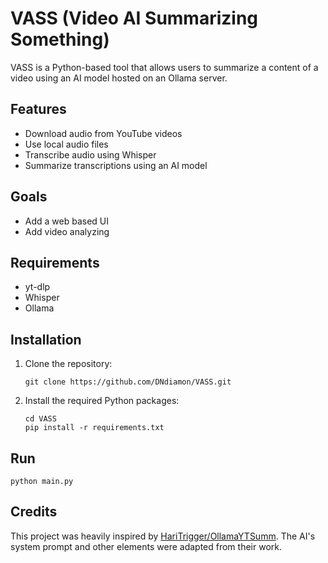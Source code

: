 # VASS (Video AI Summarizing Something)

VASS is a Python-based tool that allows users to summarize a content of a video using an AI model hosted on an Ollama server.

## Features

- Download audio from YouTube videos
- Use local audio files
- Transcribe audio using Whisper
- Summarize transcriptions using an AI model

## Goals

- Add a web based UI
- Add video analyzing

## Requirements

- yt-dlp
- Whisper
- Ollama

## Installation

1. Clone the repository:
    ```
    git clone https://github.com/DNdiamon/VASS.git
    ```
2. Install the required Python packages:
    ```
    cd VASS
    pip install -r requirements.txt
    ```

## Run
```
python main.py
```

## Credits

This project was heavily inspired by [HariTrigger/OllamaYTSumm](https://github.com/HariTrigger/OllamaYTSumm). The AI's system prompt and other elements were adapted from their work.
